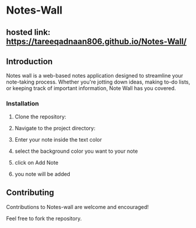 # Notes-Wall

## hosted link: https://tareeqadnaan806.github.io/Notes-Wall/

## Introduction
Notes wall is a web-based notes application designed to streamline your note-taking process. Whether you're jotting down ideas, making to-do lists, or keeping track of important information, Note Wall has you covered.

### Installation
1. Clone the repository:
 
2. Navigate to the project directory:

3. Enter your note inside the text color

4. select the background color you want to your note

5. click on Add Note

6. you note will be added

## Contributing
Contributions to Notes-wall are welcome and encouraged!

Feel free to fork the repository.
